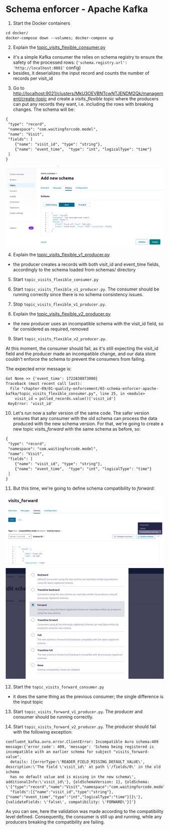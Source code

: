 # Schema enforcer - Apache Kafka

1. Start the Docker containers 
```
cd docker/
docker-compose down --volumes; docker-compose up
```

2. Explain the [topic_visits_flexible_consumer.py](topic_visits_flexible_consumer.py)
* it's a simple Kafka consumer the relies on schema registry to ensure the safety of the processed rows:
  (`'schema.registry.url': 'http://localhost:8081'` config)
* besides, it deserializes the input record and counts the number of records per visit_id

3. Go to [http://localhost:9021/clusters/MkU3OEVBNTcwNTJENDM2Qk/management/create-topic](http://localhost:9021/clusters/MkU3OEVBNTcwNTJENDM2Qk/management/create-topic) and  create a _visits_flexible_ topic where the producers can put any records they want, i.e. including the 
rows with breaking changes. The schema will be:
```
{
 "type": "record",
 "namespace": "com.waitingforcode.model",
 "name": "Visit",
 "fields": [
 	{"name": "visit_id", "type": "string"},
 	{"name": "event_time",  "type": "int", "logicalType": "time"}
 ]
}
```

![add_new_schema.png](assets/add_new_schema.png)

4. Explain the [topic_visits_flexible_v1_producer.py](topic_visits_flexible_v1_producer.py)
* the producer creates a records with both visit_id and event_time fields, accordingly to the schema 
loaded from schemas/ directory 

5. Start `topic_visits_flexible_consumer.py`
6. Start `topic_visits_flexible_v1_producer.py`. The consumer should be running correctly since there is no schema consistency issues.

7. Stop `topic_visits_flexible_v1_producer.py`. 

8. Explain the [topic_visits_flexible_v2_producer.py](topic_visits_flexible_v2_producer.py)
* the new producer uses an incompatible schema with the visit_id field, so far considered as required, removed

9. Start `topic_visits_flexible_v2_producer.py`.

At this moment, the consumer should fail, as it's still expecting the visit_id field and
the producer made an incompatible change, and our data store couldn't enforce the schema to prevent the consumers from 
failing.

The expected error message is:
```
Got None >> {'event_time': 1722830073000}
Traceback (most recent call last):
  File "chapter-09/01-quality-enforcement/03-schema-enforcer-apache-kafka/topic_visits_flexible_consumer.py", line 25, in <module>
    visit_id = polled_records.value()['visit_id']
 KeyError: 'visit_id'
```

10. Let's run now a safer version of the same code. The safer version ensures that any consumer with the old 
schema can process the data produced with the new schema version. For that, we're going to create a new topic 
_visits_forward_ with the same schema as before, so:
```
{
 "type": "record",
 "namespace": "com.waitingforcode.model",
 "name": "Visit",
 "fields": [
 	{"name": "visit_id", "type": "string"},
 	{"name": "event_time",  "type": "int", "logicalType": "time"}
 ]
}
```

11. But this time, we're going to define schema compatibility to _forward_:

![compatibility_click.png](assets/compatibility_click.png)
![compatibility_forward.png](assets/compatibility_forward.png)

12. Start the `topic_visits_forward_consumer.py`
* it does the same thing as the previous consumer; the single difference is the input topic 

13. Start `topic_visits_forward_v1_producer.py`. The producer and consumer should be running correctly.

14. Start `topic_visits_forward_v2_producer.py`.
The producer should fail with the following exception:
```
confluent_kafka.avro.error.ClientError: Incompatible Avro schema:409 message:{'error_code': 409, 'message': 'Schema being registered is incompatible with an earlier schema for subject "visits_forward-value", 
  details: [{errorType:\'READER_FIELD_MISSING_DEFAULT_VALUE\', description:\'The field \'visit_id\' at path \'/fields/0\' in the old schema 
  has no default value and is missing in the new schema\', additionalInfo:\'visit_id\'}, {oldSchemaVersion: 1}, {oldSchema: \'{"type":"record","name":"Visit","namespace":"com.waitingforcode.model",
  "fields":[{"name":"visit_id","type":"string"},{"name":"event_time","type":"int","logicalType":"time"}]}\'}, {validateFields: \'false\', compatibility: \'FORWARD\'}]'}
```
As you can see, here the validation was made according to the compatibility level defined. Consequently, the consumer 
is still up and running, while any producers breaking the compatibility are failing.